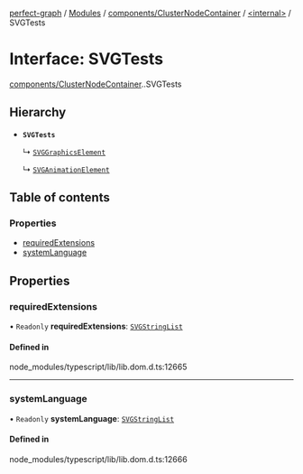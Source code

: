 [perfect-graph](../README.md) / [Modules](../modules.md) / [components/ClusterNodeContainer](../modules/components_ClusterNodeContainer.md) / [<internal\>](../modules/components_ClusterNodeContainer._internal_.md) / SVGTests

# Interface: SVGTests

[components/ClusterNodeContainer](../modules/components_ClusterNodeContainer.md).[<internal>](../modules/components_ClusterNodeContainer._internal_.md).SVGTests

## Hierarchy

- **`SVGTests`**

  ↳ [`SVGGraphicsElement`](components_ClusterNodeContainer._internal_.SVGGraphicsElement.md)

  ↳ [`SVGAnimationElement`](components_ClusterNodeContainer._internal_.SVGAnimationElement.md)

## Table of contents

### Properties

- [requiredExtensions](components_ClusterNodeContainer._internal_.SVGTests.md#requiredextensions)
- [systemLanguage](components_ClusterNodeContainer._internal_.SVGTests.md#systemlanguage)

## Properties

### requiredExtensions

• `Readonly` **requiredExtensions**: [`SVGStringList`](../modules/components_ClusterNodeContainer._internal_.md#svgstringlist)

#### Defined in

node_modules/typescript/lib/lib.dom.d.ts:12665

___

### systemLanguage

• `Readonly` **systemLanguage**: [`SVGStringList`](../modules/components_ClusterNodeContainer._internal_.md#svgstringlist)

#### Defined in

node_modules/typescript/lib/lib.dom.d.ts:12666

